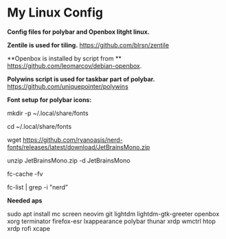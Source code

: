 # My Linux Config
**Config files for polybar and Openbox litght linux.**

**Zentile is used for tiling.**
https://github.com/blrsn/zentile


**Openbox is installed by script from ** https://github.com/leomarcov/debian-openbox.

**Polywins script is used for taskbar part of polybar.** https://github.com/uniquepointer/polywins

**Font setup for polybar icons:**

mkdir -p ~/.local/share/fonts

cd ~/.local/share/fonts

wget https://github.com/ryanoasis/nerd-fonts/releases/latest/download/JetBrainsMono.zip

unzip JetBrainsMono.zip -d JetBrainsMono

fc-cache -fv

fc-list | grep -i "nerd”


**Needed aps**


sudo apt install mc screen neovim git lightdm lightdm-gtk-greeter openbox xorg terminator firefox-esr lxappearance polybar thunar xrdp wmctrl htop xrdp rofi xcape

